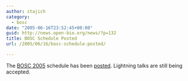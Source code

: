 ```yaml
---
author: stajich
category:
  - bosc
date: "2005-06-16T23:52:45+00:00"
guid: http://news.open-bio.org/news/?p=132
title: BOSC Schedule Posted
url: /2005/06/16/bosc-schedule-posted/

---
```

The [BOSC 2005](/bosc2005/) schedule has been [posted](/bosc2005/program.pdf). Lightning talks are still being accepted.
